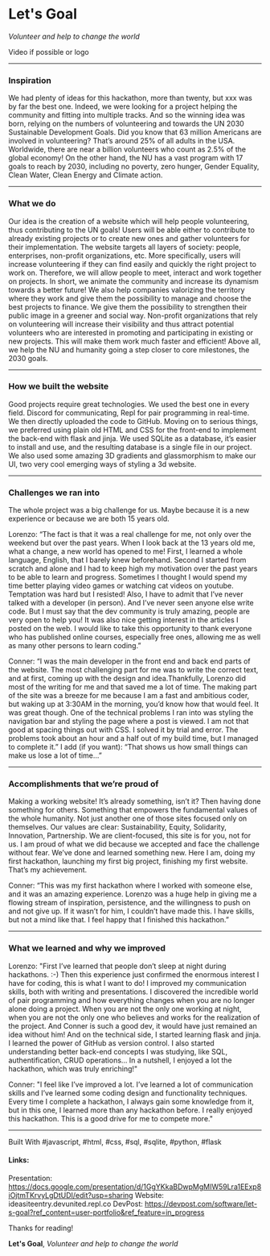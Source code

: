 # **Let's Goal**
*Volunteer and help to change the world*

Video if possible or logo

---

### Inspiration
We had plenty of ideas for this hackathon, more than twenty, but xxx was by far the best one. Indeed, we were looking for a project helping the community and fitting into multiple tracks. And so the winning idea was born, relying on the numbers of volunteering and towards the UN 2030 Sustainable Development Goals.
Did you know that 63 million Americans are involved in volunteering? That’s around 25% of all adults in the USA. Worldwide, there are near a billion volunteers who count as 2.5% of the global economy!
On the other hand, the NU has a vast program with 17 goals to reach by 2030, including no poverty, zero hunger, Gender Equality, Clean Water, Clean Energy and Climate action.

---

### What we do
Our idea is the creation of a website which will help people volunteering, thus contributing to the UN goals!
Users will be able either to contribute to already existing projects or to create new ones and gather volunteers for their implementation.
The website targets all layers of society: people, enterprises, non-profit organizations, etc.
More specifically, users will increase volunteering if they can find easily and quickly the right project to work on. Therefore, we will  allow people to meet, interact and work together on projects. In short, we animate the community and increase its dynamism towards a better future!
We also help companies valorizing the territory where they work and give them the possibility to manage and choose the best projects to finance. We give them the possibility to strengthen their public image in a greener and social way.
Non-profit organizations that rely on volunteering will increase their visibility and thus attract potential volunteers who are interested in promoting and participating in existing or new projects. This will make them work much faster and efficient!
Above all, we help the NU and humanity going a step closer to core milestones, the 2030 goals.

---

### How we built the website
Good projects require great technologies. We used the best one in every field. Discord for communicating, Repl for pair programming in real-time. We then directly uploaded the code to GitHub.
Moving on to serious things, we preferred using plain old HTML and CSS for the front-end to implement the back-end with flask and jinja. We used SQLite as a database, it’s easier to install and use, and the resulting database is a single file in our project.
We also used some amazing 3D gradients and glassmorphism to make our UI, two very cool emerging ways of styling a 3d website.

---

### Challenges we ran into
The whole project was a big challenge for us. Maybe because it is a new experience or because we are both 15 years old.

Lorenzo: “The fact is that it was a real challenge for me, not only over the weekend but over the past years.
When I look back at the 13 years old me, what a change, a new world has opened to me!
First, I learned a whole language, English, that I barely knew beforehand. Second I started from scratch and alone and I had to keep high my motivation over the past years to be able to learn and progress. Sometimes I thought I would spend my time better playing video games or watching cat videos on youtube. Temptation was hard but I resisted!
Also, I have to admit that I’ve never talked with a developer (in person). And I’ve never seen anyone else write code.
But I must say that the dev community is truly amazing, people are very open to help you! It was also nice getting interest in the articles I posted on the web. I would like to take this opportunity to thank everyone who has published online courses, especially free ones, allowing me as well as many other persons to learn coding.”

Conner:  “I was the main developer in the front end and back end parts of the website.  The most challenging part for me was to write the correct text, and at first, coming up with the design and idea.Thankfully, Lorenzo did most of the writing for me and that saved me a lot of time.  The making part of the site was a breeze for me because I am a fast and ambitious coder, but waking up at 3:30AM in the morning, you’d know how that would feel.  It was great though.
One of the technical problems I ran into was styling the navigation bar and styling the page where a post is viewed.  I am not that good at spacing things out with CSS.  I solved it by trial and error.  The problems took about an hour and a half out of my build time, but I managed to complete it.”
I add (if you want): “That shows us how small things can make us lose a lot of time…”

---

### Accomplishments that we’re proud of
Making a working website! It’s already something, isn’t it?
Then having done something for others. Something that empowers the fundamental values of the whole humanity. Not just another one of those sites focused only on themselves.
Our values are clear: Sustainability, Equity, Solidarity, Innovation, Partnership. We are client-focused, this site is for you, not for us.
I am proud of what we did because we accepted and face the challenge without fear. We’ve done and learned something new. Here I am, doing my first hackathon, launching my first big project, finishing my first website. That’s my achievement.

Conner: “This was my first hackathon where I worked with someone else, and it was an amazing experience.  Lorenzo was a huge help in giving me a flowing stream of inspiration, persistence, and the willingness to push on and not give up.  If it wasn’t for him, I couldn’t have made this. I have skills, but not a mind like that.  I feel happy that I finished this hackathon.”

---

### What we learned and why we improved
Lorenzo: "First I’ve learned that people don’t sleep at night during hackathons. :-)
Then this experience just confirmed the enormous interest I have for coding, this is what I want to do!
I improved my communication skills, both with writing and presentations. I discovered the incredible world of pair programming and how everything changes when you are no longer alone doing a project. When you are not the only one working at night, when you are not the only one who believes and works for the realization of the project. And Conner is such a good dev, it would have just remained an idea without him!
And on the technical side, I started learning flask and jinja. I learned the power of GitHub as version control. I also started understanding better back-end concepts I was studying, like SQL, authentification, CRUD operations…
In a nutshell, I enjoyed a lot the hackathon, which was truly enriching!"

Conner: "I feel like I’ve improved a lot.  I’ve learned  a lot of communication skills and I’ve learned some coding design and functionality techniques.  Every time I complete a hackathon, I always gain some knowledge from it, but in this one, I learned more than any hackathon before. I really enjoyed this hackathon. This is a good drive for me to compete more."

---

Built With #javascript, #html, #css, #sql, #sqlite, #python, #flask

#### Links:
Presentation: https://docs.google.com/presentation/d/1GgYKkaBDwpMgMIW59Lra1EExp8iOjtmTKrvyLgDtUDI/edit?usp=sharing
Website: ideasiteentry.devunited.repl.co
DevPost: https://devpost.com/software/let-s-goal?ref_content=user-portfolio&ref_feature=in_progress

Thanks for reading!

**Let's Goal**, *Volunteer and help to change the world*

